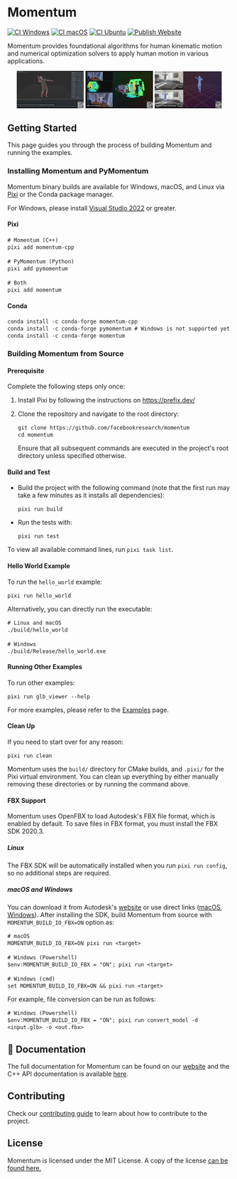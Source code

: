 # Momentum

[![CI Windows][ci-windows-badge]][ci-windows]
[![CI macOS][ci-macos-badge]][ci-macos]
[![CI Ubuntu][ci-ubuntu-badge]][ci-ubuntu]
[![Publish Website][website-badge]][website]

[ci-windows-badge]: https://github.com/facebookresearch/momentum/actions/workflows/ci_windows.yml/badge.svg
[ci-windows]: https://github.com/facebookresearch/momentum/actions/workflows/ci_windows.yml
[ci-macos-badge]: https://github.com/facebookresearch/momentum/actions/workflows/ci_macos.yml/badge.svg
[ci-macos]: https://github.com/facebookresearch/momentum/actions/workflows/ci_macos.yml
[ci-ubuntu-badge]: https://github.com/facebookresearch/momentum/actions/workflows/ci_ubuntu.yml/badge.svg
[ci-ubuntu]: https://github.com/facebookresearch/momentum/actions/workflows/ci_ubuntu.yml
[website-badge]: https://github.com/facebookresearch/momentum/actions/workflows/publish_website.yml/badge.svg
[website]: https://github.com/facebookresearch/momentum/actions/workflows/publish_website.yml

Momentum provides foundational algorithms for human kinematic motion and
numerical optimization solvers to apply human motion in various applications.

<p align="center">
  <img src="momentum/website/static/img/momentum_1.png" width="30%" alt="Forward and Inverse Kinematics with Interpretable Parameterization" />
  <img src="momentum/website/static/img/momentum_3.png" width="30%" alt="RGBD Body Tracking Solver" />
  <img src="momentum/website/static/img/momentum_4.png" width="30%" alt="Monocular RGB Body Tracking Solver" />
</p>

## Getting Started

This page guides you through the process of building Momentum and running the examples.

### Installing Momentum and PyMomentum

Momentum binary builds are available for Windows, macOS, and Linux via [Pixi](https://prefix.dev/) or the Conda package manager.

For Windows, please install [Visual Studio 2022](https://visualstudio.microsoft.com/vs/) or greater.

#### Pixi

```
# Momentum (C++)
pixi add momentum-cpp

# PyMomentum (Python)
pixi add pymomentum

# Both
pixi add momentum
```

#### Conda

```
conda install -c conda-forge momentum-cpp
conda install -c conda-forge pymomentum # Windows is not supported yet
conda install -c conda-forge momentum
```

### Building Momentum from Source

#### Prerequisite

Complete the following steps only once:

1. Install Pixi by following the instructions on https://prefix.dev/

1. Clone the repository and navigate to the root directory:

   ```
   git clone https://github.com/facebookresearch/momentum
   cd momentum
   ```

   Ensure that all subsequent commands are executed in the project's root directory unless specified otherwise.

#### Build and Test

- Build the project with the following command (note that the first run may take a few minutes as it installs all dependencies):

  ```
  pixi run build
  ```

- Run the tests with:

  ```
  pixi run test
  ```

To view all available command lines, run `pixi task list`.

#### Hello World Example

To run the `hello_world` example:

```
pixi run hello_world
```

Alternatively, you can directly run the executable:

```
# Linux and macOS
./build/hello_world

# Windows
./build/Release/hello_world.exe
```

#### Running Other Examples

To run other examples:

```
pixi run glb_viewer --help
```

For more examples, please refer to the [Examples](https://facebookresearch.github.io/momentum/docs/examples/viewers) page.

#### Clean Up

If you need to start over for any reason:

```
pixi run clean
```

Momentum uses the `build/` directory for CMake builds, and `.pixi/` for the Pixi virtual environment. You can clean up everything by either manually removing these directories or by running the command above.

#### FBX Support

Momentum uses OpenFBX to load Autodesk's FBX file format, which is enabled by default. To save files in FBX format, you must install the FBX SDK 2020.3.

##### Linux

The FBX SDK will be automatically installed when you run `pixi run config`, so no additional steps are required.

##### macOS and Windows

You can download it from Autodesk's [website](https://aps.autodesk.com/developer/overview/fbx-sdk) or use direct links ([macOS](https://damassets.autodesk.net/content/dam/autodesk/www/files/fbx202037_fbxsdk_clang_mac.pkg.tgz), [Windows](https://damassets.autodesk.net/content/dam/autodesk/www/files/fbx202037_fbxsdk_vs2019_win.exe)). After installing the SDK, build Momentum from source with `MOMENTUM_BUILD_IO_FBX=ON` option as:

```
# macOS
MOMENTUM_BUILD_IO_FBX=ON pixi run <target>

# Windows (Powershell)
$env:MOMENTUM_BUILD_IO_FBX = "ON"; pixi run <target>

# Windows (cmd)
set MOMENTUM_BUILD_IO_FBX=ON && pixi run <target>
```

For example, file conversion can be run as follows:

```
# Windows (Powershell)
$env:MOMENTUM_BUILD_IO_FBX = "ON"; pixi run convert_model -d <input.glb> -o <out.fbx>
```

## 📖 Documentation

The full documentation for Momentum can be found on our [website](https://facebookresearch.github.io/momentum) and the C++ API documentation is available [here](https://facebookresearch.github.io/momentum/doxygen/index.html).

## Contributing

Check our [contributing guide](CONTRIBUTING.md) to learn about how to contribute
to the project.

## License

Momentum is licensed under the MIT License. A copy of the license
[can be found here.](LICENSE)
